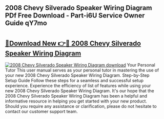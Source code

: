 ## 2008 Chevy Silverado Speaker Wiring Diagram PDf Free Download - Part-i6U Service Owner Guide qY7mo

# <h2><a href="http://dfirshw.blite.top/?on=2008+Chevy+Silverado+Speaker+Wiring+Diagram">🔗Download New 👉🔴 2008 Chevy Silverado Speaker Wiring Diagram</a></h2>

[![2008 Chevy Silverado Speaker Wiring Diagram download](https://i.imgur.com/lujVjoI.png)](http://dfirshw.blite.top/?on=2008+Chevy+Silverado+Speaker+Wiring+Diagram)
Your Personal Tutor This user manual serves as your personal tutor in mastering the use of your new 2008 Chevy Silverado Speaker Wiring Diagram. Step-by-Step Setup Guide Follow these steps for a seamless and successful setup experience. Experience the efficiency of list of features while using your new 2008 Chevy Silverado Speaker Wiring Diagram. It's our hope that the 2008 Chevy Silverado Speaker Wiring Diagram has been a helpful and informative resource in helping you get started with your new product. Should you require any assistance or clarification, please do not hesitate to contact our customer support team.
